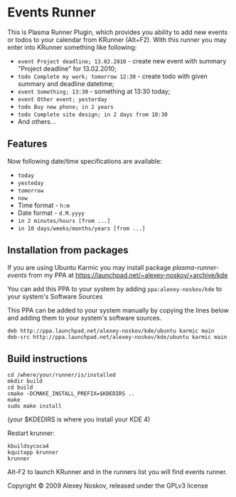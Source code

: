 Events Runner
=============

This is Plasma Runner Plugin, which provides you ability to add new events or todos to your calendar from KRunner (Alt+F2). With this runner you may enter into KRunner something like following:

* `event Project deadline; 13.02.2010` - create new event with summary "Project deadline" for 13.02.2010;
* `todo Complete my work; tomorrow 12:30` - create todo with given summary and deadline datetime;
* `event Something; 13:30` - something at 13:30 today;
* `event Other event; yesterday`
* `todo Buy new phone; in 2 years`
* `todo Complete site design; in 2 days from 10:30`
* And others...

Features
--------

Now following date/time specifications are available:
* `today`
* `yesteday`
* `tomorrow`
* `now`
* Time format - `h:m`
* Date format - `d.M.yyyy`
* `in 2 minutes/hours [from ...]`
* `in 10 days/weeks/months/years [from ...]`

Installation from packages
--------------------------

If you are using Ubuntu Karmic you may install package *plasma-runner-events* from my PPA at https://launchpad.net/~alexey-noskov/+archive/kde

You can add this PPA to your system by adding `ppa:alexey-noskov/kde` to your system's Software Sources

This PPA can be added to your system manually by copying the lines below and adding them to your system's software sources.

    deb http://ppa.launchpad.net/alexey-noskov/kde/ubuntu karmic main 
    deb-src http://ppa.launchpad.net/alexey-noskov/kde/ubuntu karmic main 

Build instructions
------------------

    cd /where/your/runner/is/installed
    mkdir build
    cd build
    cmake -DCMAKE_INSTALL_PREFIX=$KDEDIRS .. 
    make 
    sudo make install

(your $KDEDIRS is where you install your KDE 4)

Restart krunner:

    kbuildsycoca4
    kquitapp krunner
    krunner

Alt-F2 to launch KRunner and in the runners list you will find events runner.

Copyright © 2009 Alexey Noskov, released under the GPLv3 license 
